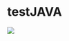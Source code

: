 # testJAVA
<img src= "http://vignette2.wikia.nocookie.net/uncyclopedia/images/d/dc/Chuck-norris-002.jpg/revision/latest?cb=20080312162141" />

